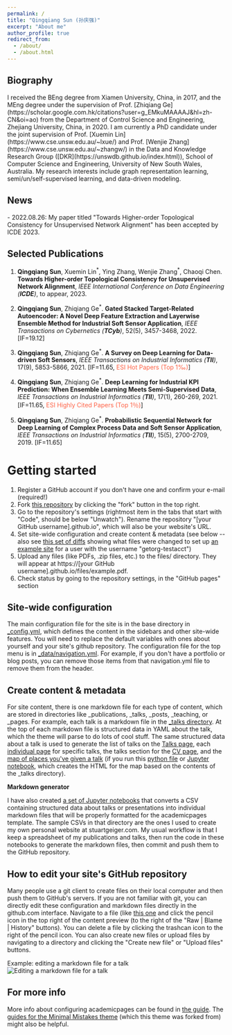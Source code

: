 ```yaml
---
permalink: /
title: "Qingqiang Sun (孙庆强)"
excerpt: "About me"
author_profile: true
redirect_from: 
  - /about/
  - /about.html
---
```


<h2 color=#0099ff id="biography"> Biography</h2>
I received the BEng degree from Xiamen University, China, in 2017, and the MEng degree under the supervision of Prof. [Zhiqiang Ge](https://scholar.google.com.hk/citations?user=g_EMkuMAAAAJ&hl=zh-CN&oi=ao) from the Department of Control Science and Engineering, Zhejiang University, China, in 2020. I am currently a PhD candidate under the joint supervision of Prof. [Xuemin Lin](https://www.cse.unsw.edu.au/~lxue/) and Prof. [Wenjie Zhang](https://www.cse.unsw.edu.au/~zhangw/) in the Data and Knowledge Research Group ([DKR](https://unswdb.github.io/index.html)), School of Computer Science and Engineering, University of New South Wales, Australia. My research interests include graph representation learning, semi/un/self-supervised learning, and data-driven modeling. 

<h2 id="news"> News</h2>
- 2022.08.26: My paper titled "Towards Higher-order Topological Consistency for Unsupervised Network Alignment" has been accepted by ICDE 2023.


<h2 color=#0099ff id="publications"> Selected Publications</h2>

1. **Qingqiang Sun**, Xuemin Lin<sup>\*</sup>, Ying Zhang, Wenjie Zhang<sup>\*</sup>, Chaoqi Chen. **Towards Higher-order Topological Consistency for Unsupervised Network Alignment**, *IEEE International Conference on Data Engineering (**ICDE**)*, to appear, 2023.  

2. **Qingqiang Sun**, Zhiqiang Ge<sup>\*</sup>. **Gated Stacked Target-Related Autoencoder: A Novel Deep Feature Extraction and Layerwise Ensemble Method for Industrial Soft Sensor Application**, *IEEE Transactions on Cybernetics (**TCyb**)*, 52(5), 3457-3468, 2022. \[IF=19.12\]  

3. **Qingqiang Sun**, Zhiqiang Ge<sup>\*</sup>. **A Survey on Deep Learning for Data-driven Soft Sensors**, *IEEE Transactions on Industrial Informatics (**TII**)*, 17(9), 5853-5866, 2021. \[IF=11.65, <font color=Tomato>ESI Hot Papers (Top 1‰)</font>\]  

4. **Qingqiang Sun**, Zhiqiang Ge<sup>\*</sup>. **Deep Learning for Industrial KPI Prediction: When Ensemble Learning Meets Semi-Supervised Data**, *IEEE Transactions on Industrial Informatics (**TII**)*, 17(1), 260-269, 2021. \[IF=11.65, <font color=Tomato>ESI Highly Cited Papers (Top 1％)</font>\]  

5. **Qingqiang Sun**, Zhiqiang Ge<sup>\*</sup>. **Probabilistic Sequential Network for Deep Learning of Complex Process Data and Soft Sensor Application**, *IEEE Transactions on Industrial Informatics (**TII**)*, 15(5), 2700-2709, 2019. \[IF=11.65\]  


Getting started
======
1. Register a GitHub account if you don't have one and confirm your e-mail (required!)
1. Fork [this repository](https://github.com/academicpages/academicpages.github.io) by clicking the "fork" button in the top right. 
1. Go to the repository's settings (rightmost item in the tabs that start with "Code", should be below "Unwatch"). Rename the repository "[your GitHub username].github.io", which will also be your website's URL.
1. Set site-wide configuration and create content & metadata (see below -- also see [this set of diffs](http://archive.is/3TPas) showing what files were changed to set up [an example site](https://getorg-testacct.github.io) for a user with the username "getorg-testacct")
1. Upload any files (like PDFs, .zip files, etc.) to the files/ directory. They will appear at https://[your GitHub username].github.io/files/example.pdf.  
1. Check status by going to the repository settings, in the "GitHub pages" section

Site-wide configuration
------
The main configuration file for the site is in the base directory in [_config.yml](https://github.com/academicpages/academicpages.github.io/blob/master/_config.yml), which defines the content in the sidebars and other site-wide features. You will need to replace the default variables with ones about yourself and your site's github repository. The configuration file for the top menu is in [_data/navigation.yml](https://github.com/academicpages/academicpages.github.io/blob/master/_data/navigation.yml). For example, if you don't have a portfolio or blog posts, you can remove those items from that navigation.yml file to remove them from the header. 

Create content & metadata
------
For site content, there is one markdown file for each type of content, which are stored in directories like _publications, _talks, _posts, _teaching, or _pages. For example, each talk is a markdown file in the [_talks directory](https://github.com/academicpages/academicpages.github.io/tree/master/_talks). At the top of each markdown file is structured data in YAML about the talk, which the theme will parse to do lots of cool stuff. The same structured data about a talk is used to generate the list of talks on the [Talks page](https://academicpages.github.io/talks), each [individual page](https://academicpages.github.io/talks/2012-03-01-talk-1) for specific talks, the talks section for the [CV page](https://academicpages.github.io/cv), and the [map of places you've given a talk](https://academicpages.github.io/talkmap.html) (if you run this [python file](https://github.com/academicpages/academicpages.github.io/blob/master/talkmap.py) or [Jupyter notebook](https://github.com/academicpages/academicpages.github.io/blob/master/talkmap.ipynb), which creates the HTML for the map based on the contents of the _talks directory).

**Markdown generator**

I have also created [a set of Jupyter notebooks](https://github.com/academicpages/academicpages.github.io/tree/master/markdown_generator
) that converts a CSV containing structured data about talks or presentations into individual markdown files that will be properly formatted for the academicpages template. The sample CSVs in that directory are the ones I used to create my own personal website at stuartgeiger.com. My usual workflow is that I keep a spreadsheet of my publications and talks, then run the code in these notebooks to generate the markdown files, then commit and push them to the GitHub repository.

How to edit your site's GitHub repository
------
Many people use a git client to create files on their local computer and then push them to GitHub's servers. If you are not familiar with git, you can directly edit these configuration and markdown files directly in the github.com interface. Navigate to a file (like [this one](https://github.com/academicpages/academicpages.github.io/blob/master/_talks/2012-03-01-talk-1.md) and click the pencil icon in the top right of the content preview (to the right of the "Raw | Blame | History" buttons). You can delete a file by clicking the trashcan icon to the right of the pencil icon. You can also create new files or upload files by navigating to a directory and clicking the "Create new file" or "Upload files" buttons. 

Example: editing a markdown file for a talk
![Editing a markdown file for a talk](/images/editing-talk.png)

For more info
------
More info about configuring academicpages can be found in [the guide](https://academicpages.github.io/markdown/). The [guides for the Minimal Mistakes theme](https://mmistakes.github.io/minimal-mistakes/docs/configuration/) (which this theme was forked from) might also be helpful.
